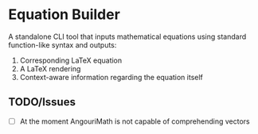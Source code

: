 # Equation Builder

A standalone CLI tool that inputs mathematical equations using standard function-like syntax and outputs:

1. Corresponding LaTeX equation
2. A LaTeX rendering
3. Context-aware information regarding the equation itself

## TODO/Issues

- [ ] At the moment AngouriMath is not capable of comprehending vectors